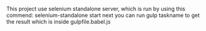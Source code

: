 This project use selenium standalone server, which is run by using this commend:
selenium-standalone start
next you can run gulp taskname to get the result which is inside gulpfile.babel.js

